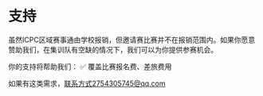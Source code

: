 # 支持
虽然ICPC区域赛事通由学校报销，但邀请赛比赛并不在报销范围内。如果你愿意赞助我们，在集训队有空缺的情况下，我们可以为你提供参赛机会。

你的支持将帮助我们：
✅ 覆盖比赛报名费、差旅费用

如果有这类需求，联系方式2754305745@qq.com